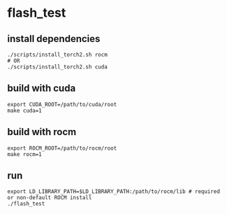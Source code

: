 # flash_test

## install dependencies
```
./scripts/install_torch2.sh rocm
# OR
./scripts/install_torch2.sh cuda
```

## build with cuda

```
export CUDA_ROOT=/path/to/cuda/root
make cuda=1
```


## build with rocm

```
export ROCM_ROOT=/path/to/rocm/root
make rocm=1
```


## run
```
export LD_LIBRARY_PATH=$LD_LIBRARY_PATH:/path/to/rocm/lib # required or non-default ROCM install
./flash_test
```
